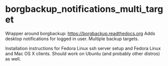 borgbackup_notifications_multi_target
=====================================

Wrapper around borgbackup: https://borgbackup.readthedocs.org
Adds desktop notifications for logged in user.
Multiple backup targets.

Installation instructions for Fedora Linux ssh server setup and Fedora Linux and Mac OS X clients.
Should work on Ubuntu (and probably other distros) as well.
